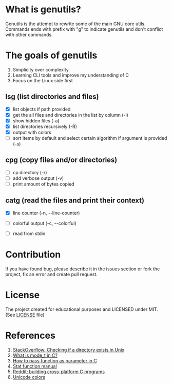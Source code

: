# What is genutils?

Genutils is the attempt to rewrite some of the main GNU core utils.
Commands ends with prefix with "g" to indicate genutils and don't conflict with other commands.

# The goals of genutils

1. Simplicity over complexity
2. Learning CLI tools and improve my understanding of C
3. Focus on the Linux side first

## lsg (list directories and files)

- [x] list objects if path provided
- [x] get the all files and directories in the list by column (-l)
- [x] show hidden files (-a)
- [x] list directories recursively (-R)
- [x] output with colors
- [ ] sort items by default and select certain algorithm if argument is provided (-s)

## cpg (copy files and/or directories)

- [ ] cp directory (-r)
- [ ] add verbose output (-v)
- [ ] print amount of bytes copied

## catg (read the files and print their context)

- [x] line counter (-n, --line-counter)
- [ ] colorful output (-c, --colorful)
- [ ] read from stdin


# Contribution

If you have found bug, please describe it in the issues section or
fork the project, fix an error and create pull request.

# License

The project created for educational purposes and LICENSED under MIT. (See [LICENSE](LICENSE) file)

# References

1. [StackOverflow: Checking if a directory exists in Unix](https://stackoverflow.com/questions/3828192/checking-if-a-directory-exists-in-unix-system-call)
2. [What is mode_t in C?](https://jameshfisher.com/2017/02/24/what-is-mode_t/)
3. [How to pass function as parameter in C](https://stackoverflow.com/questions/9410/how-do-you-pass-a-function-as-a-parameter-in-c)
4. [Stat function manual](https://pubs.opengroup.org/onlinepubs/7908799/xsh/sysstat.h.html)
5. [Reddit: building cross-platform C programs](https://www.reddit.com/r/C_Programming/comments/132ma0u/how_do_you_build_crossplatform_c_programs/)
6. [Unicode colors](https://gist.github.com/RabaDabaDoba/145049536f815903c79944599c6f952a)